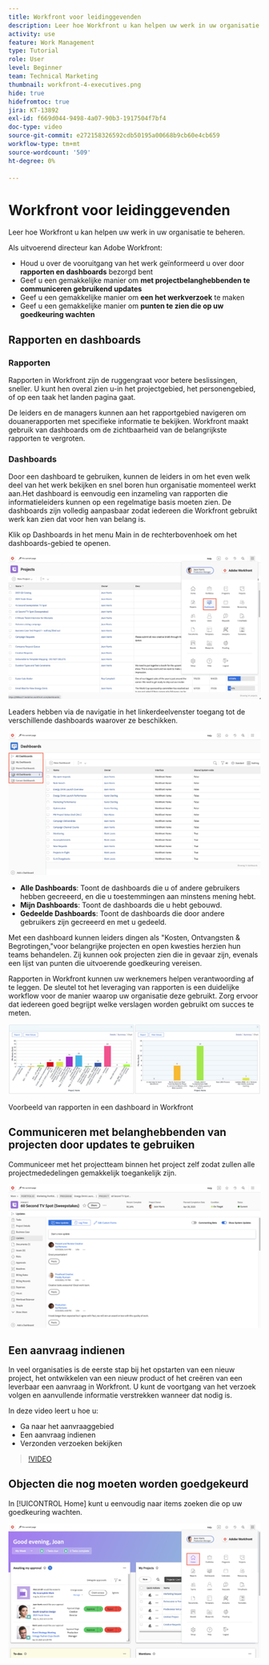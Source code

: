 ```yaml
---
title: Workfront voor leidinggevenden
description: Leer hoe Workfront u kan helpen uw werk in uw organisatie te beheren.
activity: use
feature: Work Management
type: Tutorial
role: User
level: Beginner
team: Technical Marketing
thumbnail: workfront-4-executives.png
hide: true
hidefromtoc: true
jira: KT-13892
exl-id: f669d044-9498-4a07-90b3-1917504f7bf4
doc-type: video
source-git-commit: e272158326592cdb50195a00668b9cb60e4cb659
workflow-type: tm+mt
source-wordcount: '509'
ht-degree: 0%

---
```


# Workfront voor leidinggevenden

Leer hoe Workfront u kan helpen uw werk in uw organisatie te beheren.

Als uitvoerend directeur kan Adobe Workfront:

* Houd u over de vooruitgang van het werk geïnformeerd u over door **rapporten en dashboards** bezorgd bent
* Geef u een gemakkelijke manier om **met projectbelanghebbenden te communiceren gebruikend updates**
* Geef u een gemakkelijke manier om **een het werkverzoek** te maken
* Geef u een gemakkelijke manier om **punten te zien die op uw goedkeuring wachten**

## Rapporten en dashboards

### Rapporten

Rapporten in Workfront zijn de ruggengraat voor betere beslissingen, sneller. U kunt hen overal zien u-in het projectgebied, het personengebied, of op een taak het landen pagina gaat.

De leiders en de managers kunnen aan het rapportgebied navigeren om douanerapporten met specifieke informatie te bekijken. Workfront maakt gebruik van dashboards om de zichtbaarheid van de belangrijkste rapporten te vergroten.

### Dashboards

Door een dashboard te gebruiken, kunnen de leiders in om het even welk deel van het werk bekijken en snel boren hun organisatie momenteel werkt aan.Het dashboard is eenvoudig een inzameling van rapporten die informatieleiders kunnen op een regelmatige basis moeten zien. De dashboards zijn volledig aanpasbaar zodat iedereen die Workfront gebruikt werk kan zien dat voor hen van belang is.

Klik op Dashboards in het menu Main in de rechterbovenhoek om het dashboards-gebied te openen.

![ een beeld van de optie van Dashboards in het belangrijkste menu ](assets/workfront-4-executives-1.png)

Leaders hebben via de navigatie in het linkerdeelvenster toegang tot de verschillende dashboards waarover ze beschikken.

![ een beeld van de pagina van Dashboards ](assets/workfront-4-executives-2.png)

* **Alle Dashboards**: Toont de dashboards die u of andere gebruikers hebben gecreeerd, en die u toestemmingen aan minstens mening hebt.
* **Mijn Dashboards**: Toont de dashboards die u hebt gebouwd.
* **Gedeelde Dashboards**: Toont de dashboards die door andere gebruikers zijn gecreeerd en met u gedeeld.

Met een dashboard kunnen leiders dingen als &quot;Kosten, Ontvangsten &amp; Begrotingen,&quot;voor belangrijke projecten en open kwesties herzien hun teams behandelen. Zij kunnen ook projecten zien die in gevaar zijn, evenals een lijst van punten die uitvoerende goedkeuring vereisen.

Rapporten in Workfront kunnen uw werknemers helpen verantwoording af te leggen. De sleutel tot het leveraging van rapporten is een duidelijke workflow voor de manier waarop uw organisatie deze gebruikt. Zorg ervoor dat iedereen goed begrijpt welke verslagen worden gebruikt om succes te meten.

![ Voorbeeld van rapporten in een Dashboard in Workfront ](assets/workfront-4-executives-3.png)

Voorbeeld van rapporten in een dashboard in Workfront

## Communiceren met belanghebbenden van projecten door updates te gebruiken

Communiceer met het projectteam binnen het project zelf zodat zullen alle projectmededelingen gemakkelijk toegankelijk zijn.

![ een beeld van de pagina van Updates ](assets/workfront-4-executives-4.png)


## Een aanvraag indienen

In veel organisaties is de eerste stap bij het opstarten van een nieuw project, het ontwikkelen van een nieuw product of het creëren van een leverbaar een aanvraag in Workfront. U kunt de voortgang van het verzoek volgen en aanvullende informatie verstrekken wanneer dat nodig is.

In deze video leert u hoe u:

* Ga naar het aanvraaggebied
* Een aanvraag indienen
* Verzonden verzoeken bekijken

>[!VIDEO](https://video.tv.adobe.com/v/336092/?quality=12&learn=on)

## Objecten die nog moeten worden goedgekeurd

In [!UICONTROL Home] kunt u eenvoudig naar items zoeken die op uw goedkeuring wachten.

![ een beeld van de Homepage ](assets/workfront-4-executives-5.png)

